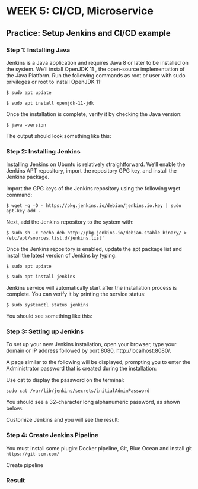 # WEEK 5: CI/CD, Microservice

## Practice: Setup Jenkins and CI/CD example

### Step 1: Installing Java 

Jenkins is a Java application and requires Java 8 or later to be installed on the system. We’ll install OpenJDK 11 , the open-source implementation of the Java Platform.
Run the following commands as root or user with sudo privileges or root to install OpenJDK 11:

```
$ sudo apt update

$ sudo apt install openjdk-11-jdk
```

Once the installation is complete, verify it by checking the Java version:

```
$ java -version
```

The output should look something like this:


### Step 2: Installing Jenkins

Installing Jenkins on Ubuntu is relatively straightforward. We’ll enable the Jenkins APT repository, import the repository GPG key, and install the Jenkins package.

Import the GPG keys of the Jenkins repository using the following wget command:

```
$ wget -q -O - https://pkg.jenkins.io/debian/jenkins.io.key | sudo apt-key add -
```

Next, add the Jenkins repository to the system with:

```
$ sudo sh -c 'echo deb http://pkg.jenkins.io/debian-stable binary/ > /etc/apt/sources.list.d/jenkins.list'
```

Once the Jenkins repository is enabled, update the apt package list and install the latest version of Jenkins by typing:

```
$ sudo apt update

$ sudo apt install jenkins
```

Jenkins service will automatically start after the installation process is complete. You can verify it by printing the service status:

```
$ sudo systemctl status jenkins
```

You should see something like this:

### Step 3: Setting up Jenkins

To set up your new Jenkins installation, open your browser, type your domain or IP address followed by port 8080, http://localhost:8080/.

A page similar to the following will be displayed, prompting you to enter the Administrator password that is created during the installation:


Use cat to display the password on the terminal:

```
sudo cat /var/lib/jenkins/secrets/initialAdminPassword
```

You should see a 32-character long alphanumeric password, as shown below:


Customize Jenkins and you will see the result:


### Step 4: Create Jenkins Pipeline

You must install some plugin: Docker pipeline, Git, Blue Ocean and install git `https://git-scm.com/`



Create pipeline


### Result




